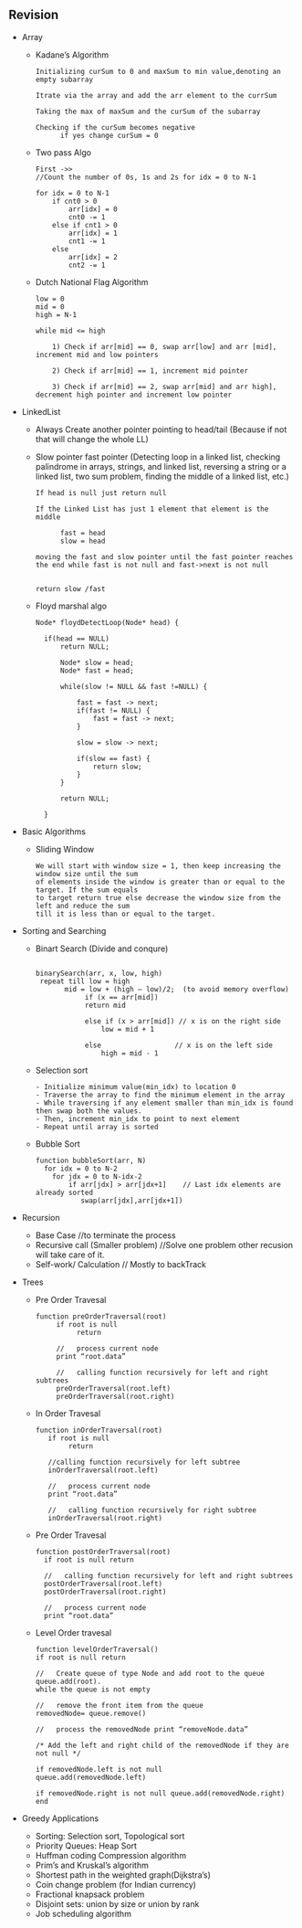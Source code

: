 ## Revision

 - Array 
    - Kadane’s Algorithm
      ``` 
      Initializing curSum to 0 and maxSum to min value,denoting an empty subarray

      Itrate via the array and add the arr element to the currSum

      Taking the max of maxSum and the curSum of the subarray

      Checking if the curSum becomes negative 
            if yes change curSum = 0

        ```
    - Two pass Algo
        ```
        First ->>
       //Count the number of 0s, 1s and 2s for idx = 0 to N-1

        for idx = 0 to N-1
            if cnt0 > 0
                arr[idx] = 0
                cnt0 -= 1
            else if cnt1 > 0
                arr[idx] = 1
                cnt1 -= 1
            else
                arr[idx] = 2
                cnt2 -= 1

        ```
    
    - Dutch National Flag Algorithm
        ``` 
        low = 0
        mid = 0
        high = N-1

        while mid <= high

            1) Check if arr[mid] == 0, swap arr[low] and arr [mid], increment mid and low pointers

            2) Check if arr[mid] == 1, increment mid pointer

            3) Check if arr[mid] == 2, swap arr[mid] and arr high], decrement high pointer and increment low pointer
      
        ```

 - LinkedList 
    -  Always Create another pointer pointing to head/tail (Because if not that will change the whole LL)
    - Slow pointer fast pointer (Detecting loop in a linked list, checking palindrome in arrays, strings, and linked list, reversing a string or a linked list, two sum problem, finding the middle of a linked list, etc.)
      ``` 
      If head is null just return null

      If the Linked List has just 1 element that element is the middle

            fast = head
            slow = head

      moving the fast and slow pointer until the fast pointer reaches the end while fast is not null and fast->next is not null


      return slow /fast

        ```

    - Floyd marshal algo
      ``` 
      Node* floydDetectLoop(Node* head) {

        if(head == NULL)
            return NULL;

            Node* slow = head;
            Node* fast = head;

            while(slow != NULL && fast !=NULL) {
                
                fast = fast -> next;
                if(fast != NULL) {
                    fast = fast -> next;
                }

                slow = slow -> next;

                if(slow == fast) {
                    return slow;
                }
            }

            return NULL;

        }

        ```
  - Basic Algorithms
    - Sliding Window
      ```
      We will start with window size = 1, then keep increasing the window size until the sum
      of elements inside the window is greater than or equal to the target. If the sum equals
      to target return true else decrease the window size from the left and reduce the sum
      till it is less than or equal to the target.

      ```
     
  - Sorting and Searching
     - Binart Search (Divide and conqure)
       ```
       
       binarySearch(arr, x, low, high)
        repeat till low = high
              mid = low + (high – low)/2;  (to avoid memory overflow)
                   if (x == arr[mid])
                   return mid
   
                   else if (x > arr[mid]) // x is on the right side
                       low = mid + 1
   
                   else                  // x is on the left side
                       high = mid - 1
       ```
     - Selection sort
        ```
        - Initialize minimum value(min_idx) to location 0
        - Traverse the array to find the minimum element in the array
        - While traversing if any element smaller than min_idx is found then swap both the values.
        - Then, increment min_idx to point to next element
        - Repeat until array is sorted
        ```
      - Bubble Sort
        ```
        function bubbleSort(arr, N)
          for idx = 0 to N-2
            for jdx = 0 to N-idx-2
                if arr[jdx] > arr[jdx+1]    // Last idx elements are already sorted
                   swap(arr[jdx],arr[jdx+1])
        ```
- Recursion
     - Base Case    //to terminate the process
     - Recursive call (Smaller problem)      //Solve one problem other recusion will take care of it.
     - Self-work/ Calculation      // Mostly to backTrack 

- Trees
    - Pre Order Travesal
      ```
      function preOrderTraversal(root) 
           if root is null 
                return    
           
           //   process current node 
           print “root.data”     
           
           //   calling function recursively for left and right subtrees 
           preOrderTraversal(root.left) 
           preOrderTraversal(root.right)
      ```
    - In Order Travesal
      ```
      function inOrderTraversal(root) 
         if root is null
              return 

         //calling function recursively for left subtree 
         inOrderTraversal(root.left) 

         //   process current node 
         print “root.data”

         //   calling function recursively for right subtree 
         inOrderTraversal(root.right)
      ```
    - Pre Order Travesal
      ```
      function postOrderTraversal(root) 
        if root is null return 

        //   calling function recursively for left and right subtrees 
        postOrderTraversal(root.left) 
        postOrderTraversal(root.right) 

        //   process current node 
        print “root.data”
      ```
     - Level Order travesal
        ```
        function levelOrderTraversal()
        if root is null return 

        //   Create queue of type Node and add root to the queue 
        queue.add(root). 
        while the queue is not empty 

        //   remove the front item from the queue
        removedNode= queue.remove() 

        //   process the removedNode print “removeNode.data”

        /* Add the left and right child of the removedNode if they are not null */ 

        if removedNode.left is not null 
        queue.add(removedNode.left) 

        if removedNode.right is not null queue.add(removedNode.right) end
        ```
 - Greedy Applications
     -  Sorting: Selection sort, Topological sort 
     -  Priority Queues: Heap Sort 
     -  Huffman coding Compression algorithm 
     -  Prim’s and Kruskal’s algorithm 
     -  Shortest path in the weighted graph(Dijkstra’s) 
     -  Coin change problem (for Indian currency)
     -  Fractional knapsack problem
     -  Disjoint sets: union by size or union by rank
     -  Job scheduling algorithm    
